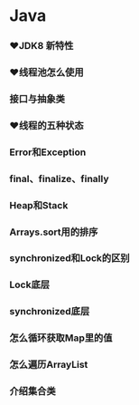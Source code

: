 # Java

### ❤JDK8 新特性

### ❤线程池怎么使用

### 接口与抽象类

### ❤线程的五种状态

### Error和Exception

### final、finalize、finally

### Heap和Stack

### Arrays.sort用的排序

### synchronized和Lock的区别

### Lock底层

### synchronized底层

### 怎么循环获取Map里的值

### 怎么遍历ArrayList

### 介绍集合类


